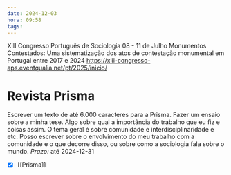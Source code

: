 ```yaml
---
date: 2024-12-03
hora: 09:58
tags:
---
```


XIII Congresso Português de Sociologia 08 - 11 de Julho
Monumentos Contestados: Uma sistematização dos atos de contestação monumental em Portugal entre 2017 e 2024
https://xiii-congresso-aps.eventqualia.net/pt/2025/inicio/


# Revista Prisma
Escrever um texto de até 6.000 caracteres para a Prisma. 
Fazer um ensaio sobre a minha tese. Algo sobre qual a importância do trabalho que eu fiz e coisas assim. O tema geral é sobre comunidade e interdisciplinaridade e etc. Posso escrever sobre o envolvimento do meu trabalho com a comunidade e o que decorre disso, ou sobre como a sociologia fala sobre o mundo. 
*Prazo:* até 2024-12-31 
- [x] [[Prisma]] 